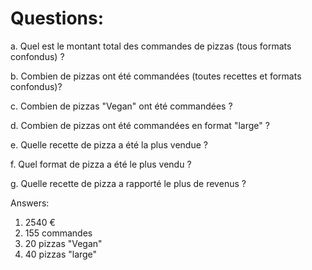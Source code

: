<h1>Questions:</h1>
<p>a. Quel est le montant total des commandes de pizzas (tous formats confondus)
?</p>
<p>b. Combien de pizzas ont été commandées (toutes recettes et formats
confondus)?</p>
<p>c. Combien de pizzas "Vegan" ont été commandées ?</p>
<p>d. Combien de pizzas ont été commandées en format "large" ?</p>
<p>e. Quelle recette de pizza a été la plus vendue ?</p>
<p>f. Quel format de pizza a été le plus vendu ?</p>
<p>g. Quelle recette de pizza a rapporté le plus de revenus ?</p>

Answers:
1. 2540 €
2. 155 commandes
3. 20 pizzas "Vegan"
4. 40 pizzas "large"